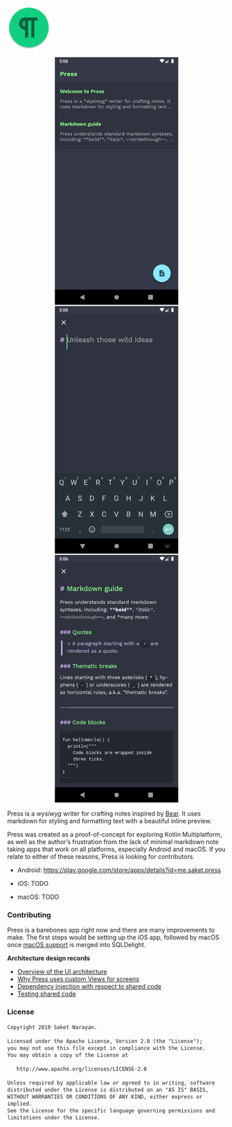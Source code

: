 <img width="100" height="100" src="resources/github/app_icon_github.png?raw=true"> 

<p align="center">
  <img width="285" src="resources/play_store/screenshots/home.png?raw=true">
  <img width="285" src="resources/play_store/screenshots/editor_new_note.png?raw=true">
  <img width="285" src="resources/play_store/screenshots/editor_existing_note.png?raw=true">
</p>

Press is a *wysiwyg* writer for crafting notes inspired by [Bear](https://bear.app). It uses markdown for styling and formatting text with a beautiful inline preview. 

Press was created as a proof-of-concept for exploring Kotlin Multiplatform, as well as the author’s frustration from the lack of minimal markdown note taking apps that work on all platforms, especially Android and macOS. If you relate to either of these reasons, Press is looking for contributors. 

- Android: https://play.google.com/store/apps/details?id=me.saket.press

- iOS: TODO

- macOS: TODO

### Contributing
Press is a barebones app right now and there are many improvements to make. The first steps would be setting up the iOS app, followed by macOS once [macOS support](https://github.com/cashapp/sqldelight/pull/1506) is merged into SQLDelight.

**Architecture design records**
- [Overview of the UI architecture](documentation/architecture.md)
- [Why Press uses custom Views for screens](documentation/screens_as_custom_views.md)
- [Dependency injection with respect to shared code](documentation/dependency_injection.md)
- [Testing shared code](documentation/testing.md)

### License
```
Copyright 2019 Saket Narayan.

Licensed under the Apache License, Version 2.0 (the "License");
you may not use this file except in compliance with the License.
You may obtain a copy of the License at

   http://www.apache.org/licenses/LICENSE-2.0

Unless required by applicable law or agreed to in writing, software
distributed under the License is distributed on an "AS IS" BASIS,
WITHOUT WARRANTIES OR CONDITIONS OF ANY KIND, either express or implied.
See the License for the specific language governing permissions and
limitations under the License.
```
